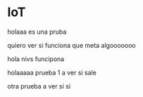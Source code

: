 ﻿# IoT
holaaa
es una pruba

quiero ver si funciona que meta algooooooo


hola nivs funcipona

holaaaaa prueba 1 a ver si sale

otra prueba a ver si si